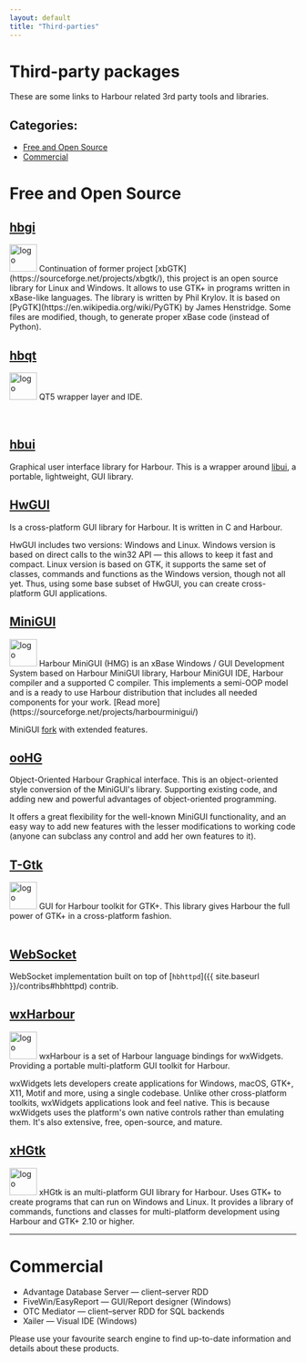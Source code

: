 ```yaml
---
layout: default
title: "Third-parties"
---
```

# Third-party packages

These are some links to Harbour related 3rd party tools and libraries.

## Categories:

* [Free and Open Source](#free-and-open-source)
* [Commercial](#commercial)

<div markdown="1" class="components">

# Free and Open Source

## [hbgi](https://github.com/tuffnatty/hbgi)

<img class="img-right" src="{{ site.baseurl }}/images/3rd_gtk.svg" height="48" alt="logo">
Continuation of former project [xbGTK](https://sourceforge.net/projects/xbgtk/),
this project is an open source library for Linux and Windows. It allows to use
GTK+ in programs written in xBase-like languages. The library is written by Phil
Krylov. It is based on [PyGTK](https://en.wikipedia.org/wiki/PyGTK)
by James Henstridge. Some files are modified, though, to generate proper xBase
code (instead of Python).

## [hbqt](https://sourceforge.net/projects/qtcontribs/)

<img class="img-right" src="{{ site.baseurl }}/images/3rd_qt.svg" height="48" alt="logo">
QT5 wrapper layer and IDE.
<br><br><br>

## [hbui](https://github.com/RJopek/HBUI)

Graphical user interface library for Harbour. This is a wrapper around
[libui](https://github.com/andlabs/libui), a portable, lightweight, GUI library.

## [HwGUI](https://sourceforge.net/projects/hwgui/)

Is a cross-platform GUI library for Harbour. It is written in C and Harbour.

HwGUI includes two versions: Windows and Linux. Windows version is based on
direct calls to the win32 API — this allows to keep it fast and compact.
Linux version is based on GTK, it supports the same set of classes, commands
and functions as the Windows version, though not all yet. Thus, using some
base subset of HwGUI, you can create cross-platform GUI applications.

## [MiniGUI](https://sites.google.com/site/hmgweb/)

<img class="img-right" src="{{ site.baseurl }}/images/3rd_minigui.svg" height="48" alt="logo">
Harbour MiniGUI (HMG) is an xBase Windows / GUI Development System based
on Harbour MiniGUI library, Harbour MiniGUI IDE, Harbour compiler and
a supported C compiler. This implements a semi-OOP model and is a ready to use
Harbour distribution that includes all needed components for your work.
<span class="readmore-md">[Read more](https://sourceforge.net/projects/harbourminigui/)</span>

MiniGUI [fork](http://www.hmgextended.com/) with extended features.

## [ooHG](https://sourceforge.net/projects/oohg/)

Object-Oriented Harbour Graphical interface. This is an object-oriented style
conversion of the MiniGUI's library. Supporting existing code, and adding new
and powerful advantages of object-oriented programming.

It offers a great flexibility for the well-known MiniGUI functionality, and an
easy way to add new features with the lesser modifications to working code
(anyone can subclass any control and add her own features to it).

## [T-Gtk](https://sourceforge.net/projects/t-gtk/)

<img class="img-right" src="{{ site.baseurl }}/images/3rd_gtk.svg" height="48" alt="logo">
GUI for Harbour toolkit for GTK+. This library gives Harbour the full power
of GTK+ in a cross-platform fashion.
<br><br>

## [WebSocket](https://github.com/foldiii/websocket)

WebSocket implementation built on top of [`hbhttpd`]({{ site.baseurl }}/contribs#hbhttpd) contrib.

## [wxHarbour](https://sourceforge.net/projects/wxharbour/)

<img class="img-right" src="{{ site.baseurl }}/images/3rd_wxwidgets.svg" height="48" alt="logo">
wxHarbour is a set of Harbour language bindings for wxWidgets. Providing
a portable multi-platform GUI toolkit for Harbour.

wxWidgets lets developers create applications for Windows, macOS, GTK+, X11,
Motif and more, using a single codebase. Unlike other cross-platform toolkits,
wxWidgets applications look and feel native. This is because wxWidgets uses
the platform's own native controls rather than emulating them. It's also
extensive, free, open-source, and mature.

## [xHGtk](https://sourceforge.net/projects/xhgtk/)

<img class="img-right" src="{{ site.baseurl }}/images/3rd_gtk.svg" height="48" alt="logo">
xHGtk is an multi-platform GUI library for Harbour. Uses GTK+ to create programs
that can run on Windows and Linux. It provides a library of commands, functions
and classes for multi-platform development using Harbour and GTK+ 2.10 or higher.

---

# Commercial

* Advantage Database Server — client–server RDD
* FiveWin/EasyReport — GUI/Report designer (Windows)
* OTC Mediator — client–server RDD for SQL backends
* Xailer — Visual IDE (Windows)

Please use your favourite search engine to find up-to-date information and
details about these products.

</div>
